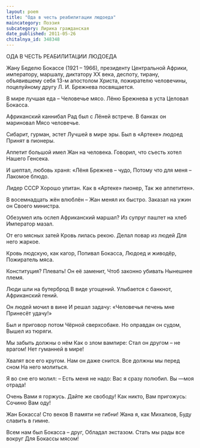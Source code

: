 ```yaml
---
layout: poem
title: "Ода в честь реабилитации людоеда"
maincategory: Поэзия
subcategory: Лирика гражданская
date_published: 2011-05-26
chitalnya_id: 348348
---
```




ОДА В ЧЕСТЬ РЕАБИЛИТАЦИИ ЛЮДОЕДА

  Жану Беделю Бокассе (1921 – 1966), президенту 
Центральной Африки, императору, маршалу, 
диктатору XX века, деспоту, тирану, объявившему себя 
13-м апостолом Христа, пожирателю человечины, 
поцелуйному другу Л. И. Брежнева посвящается.

В мире лучшая еда – 
Человечье мясо.
Лёню Брежнева в уста
Целовал Бокасса.

Африканский каннибал
Рад был с Лёней встрече.
В банках он мариновал
Мясо человечье.

Сибарит, гурман, эстет
Лучшей в мире эры.
Был в «Артеке» людоед
Принят в пионеры.

Аппетит большой имел
Жан на человека.
Говорил, что съесть хотел
Нашего Генсека.

И шептал, любовь храня:
«Лёня Брежнев – чудо,
Потому что для меня – 
Лакомое блюдо.

Лидер СССР
Хорошо упитан.
Как в «Артеке» пионер,
Так же аппетитен».

В восемнадцать жён влюблён – 
Жан менял их быстро.
Заказал на ужин он
Своего министра.

Обезумел иль ослеп
Африканский маршал?
Из супруг паштет на хлеб
Император мазал.

От его мясных затей
Кровь лилась рекою.
Делал повар из людей
Для него жаркое.

Кровь людскую, как кагор,
Попивал Бокасса,
Людоед и живодёр,
Пожиратель мяса.

Конституция? Плевать!
Он её заменит,
Чтоб законно убивать
Нынешнее племя.

Люди шли на бутерброд
В виде угощений.
Улыбается с банкнот,
Африканский гений.

Он людей мочил в вине
И решал задачу:
«Человечья печень мне
Принесёт удачу!»

Был и приговор потом
Чёрной сверхсобаке.
Но оправдан он судом,
Вышел из тюряги.

Мы забыть должны о нём
Как о злом вампире:
Стал он другом – не врагом!
Нет гуманней в мире!

Хвалят все его кругом.
Нам он даже снится.
Все должны мы перед сном
На него молиться.

Я во сне его молил:
– Есть меня не надо:
Вас я сразу полюбил.
Вы —моя отрада!

Очень Вами я горжусь.
Дайте же свободу!
Как никто, Вам пригожусь:
Сочиню Вам оду!

Жан Бокасса! Сто веков
В памяти не гибни!
Жана я, как Михалков,
Буду славить в гимне.

Всем нам был Бокасса –  друг,
Обладал экстазом.
Стать мы  рады все вокруг
Для Бокассы мясом!






